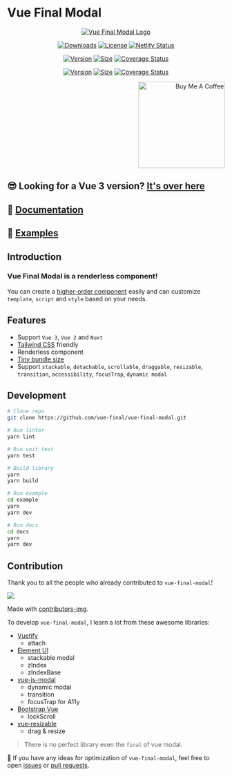 # Vue Final Modal

<p align="center"><a href="https://v2.vue-final-modal.org" target="_blank" rel="noopener noreferrer"><img src="https://v2.vue-final-modal.org/preview.png" alt="Vue Final Modal Logo"></a></p>

<p align="center">
  <a href="https://npmcharts.com/compare/vue-final-modal?minimal=true"><img src="https://badgen.net/npm/dm/vue-final-modal" alt="Downloads"></a>
  <a href="https://www.npmjs.com/package/vue-final-modal"><img src="https://img.shields.io/npm/l/vue-final-modal.svg?sanitize=true" alt="License"></a>
  <a href="https://app.netlify.com/sites/vue-final-modal/deploys"><img src="https://api.netlify.com/api/v1/badges/444b13a8-540f-4438-94da-80c865c8f103/deploy-status" alt="Netlify Status"></a>
</p>
<p align="center">
  <a href="https://www.npmjs.com/package/vue-final-modal"><img src="https://badgen.net/npm/v/vue-final-modal" alt="Version"></a>
  <a href="https://www.npmjs.com/package/vue-final-modal"><img src="https://badgen.net/badgesize/brotli/hunterliu1003/vue-final-modal/master/dist/VueFinalModal.umd.js" alt="Size"></a>
  <a href='https://coveralls.io/github/vue-final/vue-final-modal?branch=master'><img src='https://coveralls.io/repos/github/vue-final/vue-final-modal/badge.svg?branch=master' alt='Coverage Status' /></a>
</p>
<p align="center">
  <a href="https://www.npmjs.com/package/vue-final-modal"><img src="https://badgen.net/npm/v/vue-final-modal/next" alt="Version"></a>
  <a href="https://www.npmjs.com/package/vue-final-modal"><img src="https://badgen.net/badgesize/brotli/hunterliu1003/vue-final-modal/v3/dist/VueFinalModal.umd.js" alt="Size"></a>
  <a href='https://coveralls.io/github/vue-final/vue-final-modal?branch=v3'><img src='https://coveralls.io/repos/github/vue-final/vue-final-modal/badge.svg?branch=v3' alt='Coverage Status' /></a>
</p>

<p align="right">
  <a href="https://www.buymeacoffee.com/PL2qJIx" target="_blank" rel="noopener noreferrer">
    <img width="200" src="https://cdn.buymeacoffee.com/buttons/v2/default-green.png" alt="Buy Me A Coffee" />
  </a>
</p>

## 😎 Looking for a Vue 3 version? [It's over here](https://v4.vue-final-modal.org)

## 🎉 [Documentation](https://v2.vue-final-modal.org)

## 🙌 [Examples](https://v2.vue-final-modal.org/examples/liveDemo)

## Introduction

### **Vue Final Modal** is a **renderless component**!

You can create a [higher-order component](https://v2.vue-final-modal.org/examples/recommend) easily and can customize `template`, `script` and `style` based on your needs.

## Features

- Support `Vue 3`, `Vue 2` and `Nuxt`
- [Tailwind CSS](https://v2.vue-final-modal.org/examples/tailwind) friendly
- Renderless component
- [Tiny bundle size](https://bundlephobia.com/result?p=vue-final-modal)
- Support `stackable`, `detachable`, `scrollable`, `draggable`, `resizable`, `transition`, `accessibility`, `focusTrap`, `dynamic modal`

## **Development**

```bash
# Clone repo
git clone https://github.com/vue-final/vue-final-modal.git

# Run linter
yarn lint

# Run unit test
yarn test

# Build library
yarn
yarn build

# Run example
cd example
yarn
yarn dev

# Run docs
cd docs
yarn
yarn dev
```

## **Contribution**

Thank you to all the people who already contributed to `vue-final-modal`!

<a href="https://github.com/vue-final/vue-final-modal/graphs/contributors">
  <img src="https://contrib.rocks/image?repo=vue-final/vue-final-modal" />
</a>

Made with [contributors-img](https://contrib.rocks).

To develop `vue-final-modal`, I learn a lot from these awesome libraries:

- [Vuetify](https://vuetifyjs.com/en/)
  - attach
- [Element UI](https://element.eleme.io/)
  - stackable modal
  - zIndex
  - zIndexBase
- [vue-js-modal](https://github.com/euvl/vue-js-modal)
  - dynamic modal
  - transition
  - focusTrap for A11y
- [Bootstrap Vue](https://bootstrap-vue.org/)
  - lockScroll
- [vue-resizable](https://github.com/nikitasnv/vue-resizable)
  - drag & resize

> There is no perfect library even the `final` of vue modal.

🚀 If you have any ideas for optimization of `vue-final-modal`, feel free to open [issues](https://github.com/hunterliu1003/vue-final-modal/issues) or [pull requests](https://github.com/hunterliu1003/vue-final-modal/pulls).
